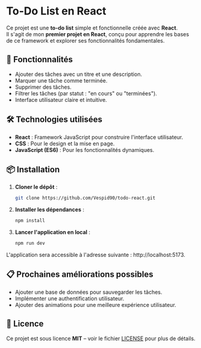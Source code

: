 # To-Do List en React

Ce projet est une **to-do list** simple et fonctionnelle créée avec **React**.\
Il s'agit de mon **premier projet en React**, conçu pour apprendre les bases de ce framework et explorer ses fonctionnalités fondamentales.

## 🚀 Fonctionnalités

- Ajouter des tâches avec un titre et une description.
- Marquer une tâche comme terminée.
- Supprimer des tâches.
- Filtrer les tâches (par statut : "en cours" ou "terminées").
- Interface utilisateur claire et intuitive.

## 🛠️ Technologies utilisées

- **React** : Framework JavaScript pour construire l'interface utilisateur.
- **CSS** : Pour le design et la mise en page.
- **JavaScript (ES6)** : Pour les fonctionnalités dynamiques.

## 📦 Installation

1. **Cloner le dépôt** :
   ```bash
   git clone https://github.com/Vespid90/todo-react.git
   ```
2. **Installer les dépendances** :
   ```bash
   npm install
   ```
3. **Lancer l'application en local** :
   ```bash
   npm run dev
   ```

L'application sera accessible à l'adresse suivante : http\://localhost:5173.

## 📋 Prochaines améliorations possibles

- Ajouter une base de données pour sauvegarder les tâches.
- Implémenter une authentification utilisateur.
- Ajouter des animations pour une meilleure expérience utilisateur.

## 🔖 Licence

Ce projet est sous licence **MIT** – voir le fichier [LICENSE](LICENSE) pour plus de détails.

